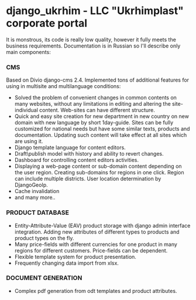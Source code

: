django_ukrhim - LLC "Ukrhimplast" corporate portal
=============
<p>It is monstrous, its code is really low quality, however it fully meets the business requirements. Documentation is in Russian so I'll describe only main components:</p>

  <h3>CMS</h3>
    <p>Based on Divio django-cms 2.4. Implemented tons of additional features for using in multisite and multilanguage conditions:</p>
    <ul>
    <li>Solved the problem of convenient changes in common contents on many websites, without any limitations in editing and altering the site-individual content. Web-sites can have different structure.</li>
    <li>Quick and easy site creation for new department in new country on new domain with new language by short 1day-guide. Sites can be fully customized for national needs but have some similar texts, products and documentation. Updating such content will take effect at all sites which are using it.</li>
    <li>Django template language for content editors.</li>
    <li>Draft\publish model with history and ability to revert changes.</li>
    <li>Dashboard for controlling content editors activities.</li>
    <li>Displaying a web-page content or sub-domain content depending on the user region. Creating sub-domains for regions in one click. Region can include multiple districts. User location determination by DjangoGeoIp.</li>
    <li>Cache invalidation</li>
    <li>and many more..</li>
    </ul>
  <h3>PRODUCT DATABASE</h3>
  <ul>
    <li>Entity-Attribute-Value (EAV) product storage with django admin interface integration. Adding new attributes of different types to products and product types on the fly.</li>
    <li>Many price-fields with different currencies for one product in many regions for different customers. Price-fields can be dependent.</li>
    <li>Flexible template system for product presentation.</li>
    <li>Frequently changing data import from xlsx.</li>
  </ul>  
  <h3>DOCUMENT GENERATION</h3>
  <ul>
    <li>Complex pdf generation from odt templates and product attributes.</li>
  </ul>
